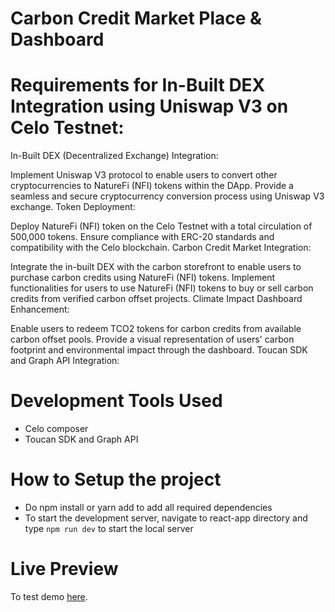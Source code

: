 # Carbon Credit Market Place & Dashboard

# Requirements for In-Built DEX Integration using Uniswap V3 on Celo Testnet:

In-Built DEX (Decentralized Exchange) Integration:

Implement Uniswap V3 protocol to enable users to convert other cryptocurrencies to NatureFi (NFI) tokens within the DApp.
Provide a seamless and secure cryptocurrency conversion process using Uniswap V3 exchange.
Token Deployment:

Deploy NatureFi (NFI) token on the Celo Testnet with a total circulation of 500,000 tokens.
Ensure compliance with ERC-20 standards and compatibility with the Celo blockchain.
Carbon Credit Market Integration:

Integrate the in-built DEX with the carbon storefront to enable users to purchase carbon credits using NatureFi (NFI) tokens.
Implement functionalities for users to use NatureFi (NFI) tokens to buy or sell carbon credits from verified carbon offset projects.
Climate Impact Dashboard Enhancement:

Enable users to redeem TCO2 tokens for carbon credits from available carbon offset pools.
Provide a visual representation of users' carbon footprint and environmental impact through the dashboard.
Toucan SDK and Graph API Integration:

# Development Tools Used
- Celo composer
- Toucan SDK and Graph API

# How to Setup the project
- Do npm install or yarn add to add all required dependencies
- To start the development server, navigate to react-app directory and type `npm run dev` to start the local server

# Live Preview 
To test demo  [here](https://carbonxchange.vercel.app/).

